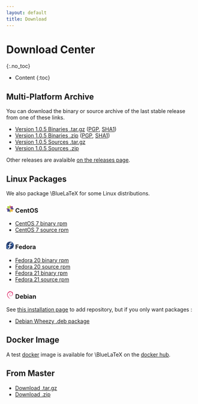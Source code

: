 ```yaml
---
layout: default
title: Download
---
```


Download Center
===============
{:.no_toc}

* Content
{:toc}

Multi-Platform Archive
----------------------

You can download the binary or source archive of the last stable release from one of these links.

 - [Version 1.0.5 Binaries .tar.gz](https://github.com/gnieh/bluelatex/releases/download/v1.0.5/bluelatex-1.0.5.tar.gz) ([PGP](https://github.com/gnieh/bluelatex/releases/download/v1.0.5/bluelatex-1.0.5.tar.gz.asc), [SHA1](https://github.com/gnieh/bluelatex/releases/download/v1.0.5/bluelatex-1.0.5.tar.gz.sha1))
 - [Version 1.0.5 Binaries .zip](https://github.com/gnieh/bluelatex/releases/download/v1.0.5/bluelatex-1.0.5.zip) ([PGP](https://github.com/gnieh/bluelatex/releases/download/v1.0.5/bluelatex-1.0.5.zip.asc), [SHA1](https://github.com/gnieh/bluelatex/releases/download/v1.0.5/bluelatex-1.0.5.zip.sha1))
 - [Version 1.0.5 Sources .tar.gz](https://github.com/gnieh/bluelatex/archive/v1.0.5.tar.gz)
 - [Version 1.0.5 Sources .zip](https://github.com/gnieh/bluelatex/archive/v1.0.5.zip)

Other releases are avalaible [on the releases page](https://github.com/gnieh/bluelatex/releases/).

Linux Packages
--------------

We also package \BlueLaTeX for some Linux distributions.

### ![CentOS logo](/images/centos.png) CentOS

 - [CentOS 7 binary rpm](http://ares.ptitoliv.net/bluelatex/bluelatex-1.0.4-1.el7.centos.x86_64.rpm)
 - [CentOS 7 source rpm](http://ares.ptitoliv.net/bluelatex/bluelatex-1.0.4-1.el7.centos.src.rpm)

### ![Fedora logo](/images/fedora.png) Fedora

 - [Fedora 20 binary rpm](http://ares.ptitoliv.net/bluelatex/bluelatex-1.0.4-1.fc20.x86_64.rpm)
 - [Fedora 20 source rpm](http://ares.ptitoliv.net/bluelatex/bluelatex-1.0.4-1.fc20.src.rpm)
 - [Fedora 21 binary rpm](http://ares.ptitoliv.net/bluelatex/bluelatex-1.0.4-1.fc21.x86_64.rpm)
 - [Fedora 21 source rpm](http://ares.ptitoliv.net/bluelatex/bluelatex-1.0.4-1.fc21.src.rpm)

### ![Debian logo](/images/debian.png) Debian

See [this installation page](/installation/) to add repository, but if you only want packages :

 - [Debian Wheezy .deb package](http://deb.drouet.eu/pool/main/b/bluelatex/bluelatex_1.0.5-1_all.deb)

Docker Image
------------

A test [docker](https://www.docker.com/) image is available for \BlueLaTeX on the [docker hub](https://registry.hub.docker.com/u/ptitoliv/bluelatex/).

From Master
-----------

 - [Download .tar.gz](https://github.com/gnieh/bluelatex/tarball/master)
 - [Download .zip](https://github.com/gnieh/bluelatex/zipball/master)
